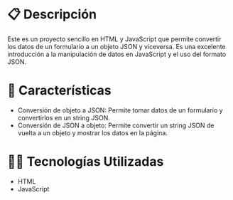 # 📋 Descripción
Este es un proyecto sencillo en HTML y JavaScript que permite convertir los datos de un formulario a un objeto JSON y viceversa. Es una excelente introducción a la manipulación de datos en JavaScript y el uso del formato JSON.

# 🚀 Características
* Conversión de objeto a JSON: Permite tomar datos de un formulario y convertirlos en un string JSON.
* Conversión de JSON a objeto: Permite convertir un string JSON de vuelta a un objeto y mostrar los datos en la página.

# 🧑‍💻 Tecnologías Utilizadas
* HTML
* JavaScript
